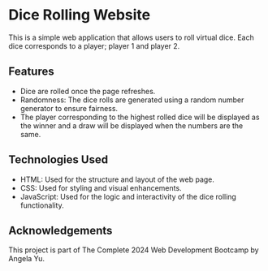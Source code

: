# Dice Rolling Website

This is a simple web application that allows users to roll virtual dice. Each dice corresponds
to a player; player 1 and player 2.

## Features

- Dice are rolled once the page refreshes.
- Randomness: The dice rolls are generated using a random number generator to ensure fairness.
- The player corresponding to the highest rolled dice will be displayed as the winner and a draw
  will be displayed when the numbers are the same.

## Technologies Used

- HTML: Used for the structure and layout of the web page.
- CSS: Used for styling and visual enhancements.
- JavaScript: Used for the logic and interactivity of the dice rolling functionality.

## Acknowledgements

This project is part of The Complete 2024 Web Development Bootcamp by Angela Yu.
